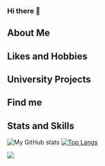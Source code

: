 ### Hi there 👋
<!--

-->

## About Me
<!--

-->

## Likes and Hobbies
<!--

-->

## University Projects
<!--

-->

## Find me
<!--

-->


## Stats and Skills

![My GitHub stats](https://github-readme-stats.vercel.app/api?username=L-Pinto&count_private=true&show_icons=true&theme=gotham&hide=contribs&hide_border=true)
[![Top Langs](https://github-readme-stats.vercel.app/api/top-langs/?username=L-Pinto&layout=compact&hide=roff&theme=gotham&hide_border=true)](https://github.com/anuraghazra/github-readme-stats)

<!--
**L-Pinto/L-Pinto** is a ✨ _special_ ✨ repository because its `README.md` (this file) appears on your GitHub profile.

Here are some ideas to get you started:
- 🔭 I’m currently working on ...
- 🌱 I’m currently learning ...
- 💬 Ask me about ...
- 📫 How to reach me: ...
- ⚡ Fun fact: ... on ...
- 🤔 I’m looking for help with ...
- 👯 I’m looking to collaborate- 
- 😄 Pronouns: ...
-->

![](https://komarev.com/ghpvc/?username=L-Pinto)
